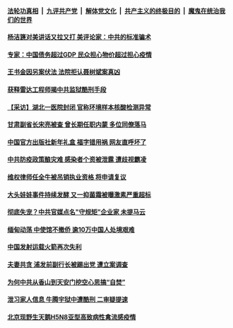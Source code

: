 

####  [法轮功真相](../../../../basic/blob/master/README.md?t=02031031) &nbsp;|&nbsp; [九评共产党](../../../../9ping.md/blob/master/README.md?t=02031031) &nbsp;|&nbsp; [解体党文化](../../../../jtdwh.md/blob/master/README.md?t=02031031)  &nbsp;|&nbsp; [共产主义的终极目的](../../../../gczydzjmd.md/blob/master/README.md?t=02031031) &nbsp;|&nbsp; [魔鬼在统治我们的世界](../../../../mgztzwmdsj.md/blob/master/README.md?t=02031031) 

#### [杨洁篪对美讲话又拉又打 美评论家：中共的标准骗术](../pages/soh5/470387.md?t=02031031) 
#### [专家：中国债务超过GDP 民众担心物价超过担心疫情](../pages/soh5/470396.md?t=02031031) 
#### [王书金因另案伏法 法院拒认聂树斌案真凶](../pages/soh5/470363.md?t=02031031) 
#### [获释雷达工程师揭中共监狱酷刑手段](../pages/soh5/470369.md?t=02031031) 
#### [【采访】湖北一医院封闭 官称环境样本核酸检测异常](../pages/soh5/470264.md?t=02031031) 
#### [甘肃副省长宋亮被查 曾长期任职内蒙 多位同僚落马](../pages/soh5/470240.md?t=02031031) 
#### [中国官方出版社新年礼盒 福字错用祸 网友直呼坏了](../pages/soh5/470228.md?t=02031031) 
#### [中共防疫政策酿灾难 感染者个资被泄露 遭歧视霸凌](../pages/soh5/470219.md?t=02031031) 
#### [维权律师任全牛被吊销执业资格 将申请复议](../pages/soh5/470180.md?t=02031031) 
#### [大头娃娃事件持续发酵 又一抑菌霜被曝激素严重超标](../pages/soh5/470192.md?t=02031031) 
#### [彻底失宠？中共官媒点名"守规矩”企业家 未提马云](../pages/soh5/470165.md?t=02031031) 
#### [缅甸动荡 中使馆不撤侨 逾10万中国人处境艰难](../pages/soh5/470150.md?t=02031031) 
#### [中国发射运载火箭再次失利](../pages/soh5/470105.md?t=02031031) 
#### [夫妻共贪 浦发前副行长被踢出党 遭立案调查](../pages/soh5/470066.md?t=02031031) 
#### [为何中共从香山到天安门挖空心思搞“自焚”](../pages/soh5/470036.md?t=02031031) 
#### [泄习家人信息 牛腾宇狱中遭酷刑 二审疑提速](../pages/soh5/470024.md?t=02031031) 
#### [北京现野生天鹅H5N8亚型高致病性禽流感疫情](../pages/soh5/469919.md?t=02031031) 
